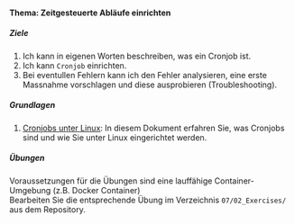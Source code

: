 #### Thema: Zeitgesteuerte Abläufe einrichten

##### Ziele
1. Ich kann in eigenen Worten beschreiben, was ein Cronjob ist.
2. Ich kann <code>Cronjob</code> einrichten.
3. Bei eventullen Fehlern kann ich den Fehler analysieren, eine erste Massnahme vorschlagen und diese ausprobieren (Troubleshooting).

##### Grundlagen
1. [Cronjobs unter Linux](./content.php?top=1&file=themen/07/th_crontab.md): In diesem Dokument erfahren Sie, was Cronjobs sind und wie Sie unter Linux eingerichtet werden.

##### Übungen
Voraussetzungen für die Übungen sind eine lauffähige Container-Umgebung (z.B. Docker Container)<br/>
Bearbeiten Sie die entsprechende Übung im Verzeichnis <code>07/02_Exercises/</code> aus dem Repository.
